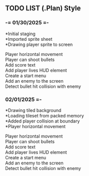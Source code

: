 ## TODO LIST (.Plan) Style 

### -= 01/30/2025 =-

*Initial staging  
*Imported sprite sheet  
*Drawing player sprite to screen  

Player horizontal movement  
Player can shoot bullets  
Add score text  
Add player lives HUD element  
Create a start menu  
Add an enemy to the screen  
Detect bullet hit collision with enemy  

### 02/01/2025 =-

*Drawing tiled background  
*Loading tileset from packed memory  
*Added player collision at boundary  
*Player horizontal movement  

Player horizontal movement  
Player can shoot bullets  
Add score text  
Add player lives HUD element  
Create a start menu  
Add an enemy to the screen  
Detect bullet hit collision with enemy  

